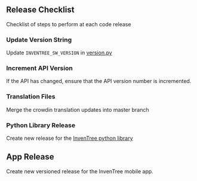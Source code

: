 ## Release Checklist

Checklist of steps to perform at each code release

### Update Version String

Update `INVENTREE_SW_VERSION` in [version.py](https://github.com/inventree/InvenTree/blob/master/InvenTree/InvenTree/version.py)

### Increment API Version

If the API has changed, ensure that the API version number is incremented.

### Translation Files

Merge the crowdin translation updates into master branch

### Python Library Release

Create new release for the [InvenTree python library](https://github.com/inventree/inventree-python)

## App Release

Create new versioned release for the InvenTree mobile app.
